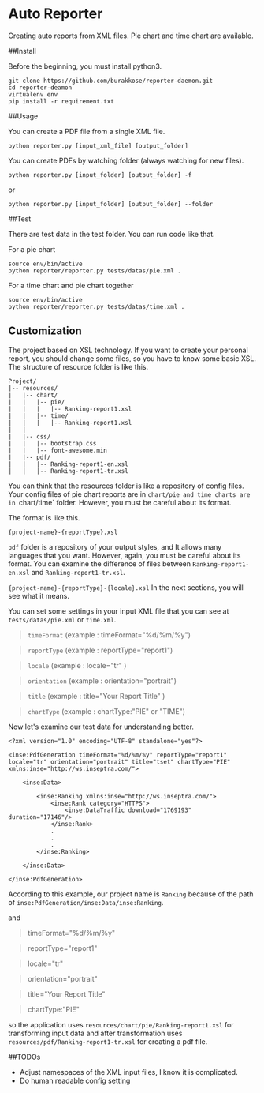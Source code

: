 # Auto Reporter
Creating auto reports from XML files. Pie chart and time chart are available.

##Install

Before the beginning, you must install python3.

```
git clone https://github.com/burakkose/reporter-daemon.git
cd reporter-deamon
virtualenv env
pip install -r requirement.txt
```

##Usage

You can create a PDF file from a single XML file.

`python reporter.py [input_xml_file] [output_folder]`

You can create PDFs by watching folder (always watching for new files).

`python reporter.py [input_folder] [output_folder] -f`

or

`python reporter.py [input_folder] [output_folder] --folder`

##Test

There are test data in the test folder. You can run code like that.

For a pie chart
```
source env/bin/active
python reporter/reporter.py tests/datas/pie.xml .
```

For a time chart and pie chart together
```
source env/bin/active
python reporter/reporter.py tests/datas/time.xml .
```

## Customization

The project based on XSL technology. If you want to create your personal report, you should change some files, so you have to know some basic XSL. The structure of resource folder is like this.
```
Project/
|-- resources/
|   |-- chart/
|   |   |-- pie/
|   |   |   |-- Ranking-report1.xsl
|   |   |-- time/
|   |   |   |-- Ranking-report1.xsl
|   |
|   |-- css/
|   |   |-- bootstrap.css
|   |   |-- font-awesome.min
|   |-- pdf/
|   |   |-- Ranking-report1-en.xsl
|   |   |-- Ranking-report1-tr.xsl
```

You can think that the resources folder is like a repository of config files. Your config files of pie chart reports are in `chart/pie and time charts are in `chart/time` folder. However, you must be careful about its format.

The format is like this.

`{project-name}-{reportType}.xsl`

`pdf` folder is a repository of your output styles, and It allows many languages that you want. However, again, you must be careful about its format. You can examine the difference of files between `Ranking-report1-en.xsl` and `Ranking-report1-tr.xsl`.

`{project-name}-{reportType}-{locale}.xsl` In the next sections, you will see what it means.

You can set some settings in your input XML file that you can see at `tests/datas/pie.xml` or `time.xml`.

>`timeFormat` (example : timeFormat="%d/%m/%y")

>`reportType` (example : reportType="report1")

> `locale` (example : locale="tr" )

>`orientation` (example : orientation="portrait")

>`title` (example : title="Your Report Title" )

>`chartType` (example : chartType:"PIE" or "TIME")

Now let's examine our test data for understanding better.

```
<?xml version="1.0" encoding="UTF-8" standalone="yes"?>

<inse:PdfGeneration timeFormat="%d/%m/%y" reportType="report1" locale="tr" orientation="portrait" title="tset" chartType="PIE" xmlns:inse="http://ws.inseptra.com/">

    <inse:Data>

        <inse:Ranking xmlns:inse="http://ws.inseptra.com/">
            <inse:Rank category="HTTPS">
                <inse:DataTraffic download="1769193" duration="17146"/>
            </inse:Rank>
            .
            .
            .
        </inse:Ranking>

    </inse:Data>

</inse:PdfGeneration>
```
According to this example, our project name is `Ranking` because of the path of `inse:PdfGeneration/inse:Data/inse:Ranking`.

and

>timeFormat="%d/%m/%y"

>reportType="report1"

>locale="tr"

>orientation="portrait"

>title="Your Report Title"

>chartType:"PIE"

so the application uses `resources/chart/pie/Ranking-report1.xsl` for transforming input data and after transformation uses `resources/pdf/Ranking-report1-tr.xsl` for creating a pdf file.

##TODOs
* Adjust namespaces of the XML input files, I know it is complicated.
* Do human readable config setting
